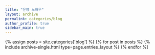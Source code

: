 ```yaml
---
title: "운영 노하우"
layout: archive
permalink: categories/blog
author_profile: true
sidebar_main: true
---
```



{% assign posts = site.categories['blog'] %}
{% for post in posts %} {% include archive-single.html type=page.entries_layout %} {% endfor %}